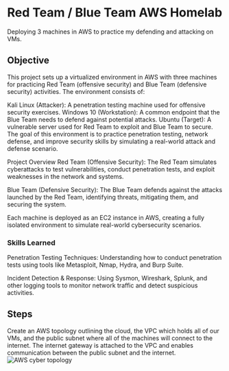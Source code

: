 
# Red Team / Blue Team AWS Homelab
Deploying 3 machines in AWS to practice my defending and attacking on VMs. 

## Objective
This project sets up a virtualized environment in AWS with three machines for practicing Red Team (offensive security) and Blue Team (defensive security) activities. The environment consists of:

Kali Linux (Attacker): A penetration testing machine used for offensive security exercises.
Windows 10 (Workstation): A common endpoint that the Blue Team needs to defend against potential attacks.
Ubuntu (Target): A vulnerable server used for Red Team to exploit and Blue Team to secure.
The goal of this environment is to practice penetration testing, network defense, and improve security skills by simulating a real-world attack and defense scenario.

Project Overview
Red Team (Offensive Security): The Red Team simulates cyberattacks to test vulnerabilities, conduct penetration tests, and exploit weaknesses in the network and systems.

Blue Team (Defensive Security): The Blue Team defends against the attacks launched by the Red Team, identifying threats, mitigating them, and securing the system.

Each machine is deployed as an EC2 instance in AWS, creating a fully isolated environment to simulate real-world cybersecurity scenarios.

### Skills Learned

Penetration Testing Techniques:
Understanding how to conduct penetration tests using tools like Metasploit, Nmap, Hydra, and Burp Suite.

Incident Detection & Response:
Using Sysmon, Wireshark, Splunk, and other logging tools to monitor network traffic and detect suspicious activities.

## Steps

Create an AWS topology outlining the cloud, the VPC which holds all of our VMs, and the public subnet where all of the machines will connect to the internet. The internet gateway is attached to the VPC and enables communication between the public subnet and the internet.
![AWS cyber topology](https://github.com/user-attachments/assets/f4bd6cdd-ba8e-4daa-a0a3-9a11166b53e1)

